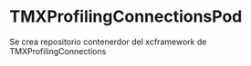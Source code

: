 # TMXProfilingConnectionsPod
Se crea repositorio contenerdor del xcframework de TMXProfilingConnections
